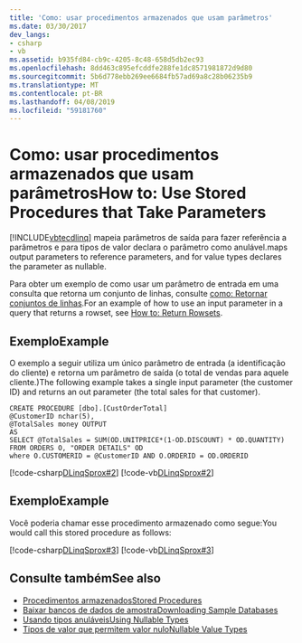 ```yaml
---
title: 'Como: usar procedimentos armazenados que usam parâmetros'
ms.date: 03/30/2017
dev_langs:
- csharp
- vb
ms.assetid: b935fd84-cb9c-4205-8c48-658d5db2ec93
ms.openlocfilehash: 8dd463c895efcddfe288fe1dc8571981872d9d80
ms.sourcegitcommit: 5b6d778ebb269ee6684fb57ad69a8c28b06235b9
ms.translationtype: MT
ms.contentlocale: pt-BR
ms.lasthandoff: 04/08/2019
ms.locfileid: "59181760"
---
```

# <a name="how-to-use-stored-procedures-that-take-parameters"></a><span data-ttu-id="fc773-102">Como: usar procedimentos armazenados que usam parâmetros</span><span class="sxs-lookup"><span data-stu-id="fc773-102">How to: Use Stored Procedures that Take Parameters</span></span>
[!INCLUDE[vbtecdlinq](../../../../../../includes/vbtecdlinq-md.md)] <span data-ttu-id="fc773-103">mapeia parâmetros de saída para fazer referência a parâmetros e para tipos de valor declara o parâmetro como anulável.</span><span class="sxs-lookup"><span data-stu-id="fc773-103">maps output parameters to reference parameters, and for value types declares the parameter as nullable.</span></span>  
  
 <span data-ttu-id="fc773-104">Para obter um exemplo de como usar um parâmetro de entrada em uma consulta que retorna um conjunto de linhas, consulte [como: Retornar conjuntos de linhas](../../../../../../docs/framework/data/adonet/sql/linq/how-to-return-rowsets.md).</span><span class="sxs-lookup"><span data-stu-id="fc773-104">For an example of how to use an input parameter in a query that returns a rowset, see [How to: Return Rowsets](../../../../../../docs/framework/data/adonet/sql/linq/how-to-return-rowsets.md).</span></span>  
  
## <a name="example"></a><span data-ttu-id="fc773-105">Exemplo</span><span class="sxs-lookup"><span data-stu-id="fc773-105">Example</span></span>  
 <span data-ttu-id="fc773-106">O exemplo a seguir utiliza um único parâmetro de entrada (a identificação do cliente) e retorna um parâmetro de saída (o total de vendas para aquele cliente.)</span><span class="sxs-lookup"><span data-stu-id="fc773-106">The following example takes a single input parameter (the customer ID) and returns an out parameter (the total sales for that customer).</span></span>  
  
```  
CREATE PROCEDURE [dbo].[CustOrderTotal]   
@CustomerID nchar(5),  
@TotalSales money OUTPUT  
AS  
SELECT @TotalSales = SUM(OD.UNITPRICE*(1-OD.DISCOUNT) * OD.QUANTITY)  
FROM ORDERS O, "ORDER DETAILS" OD  
where O.CUSTOMERID = @CustomerID AND O.ORDERID = OD.ORDERID  
```  
  
 [!code-csharp[DLinqSprox#2](../../../../../../samples/snippets/csharp/VS_Snippets_Data/DLinqSprox/cs/northwind-sprox.cs#2)]
 [!code-vb[DLinqSprox#2](../../../../../../samples/snippets/visualbasic/VS_Snippets_Data/DLinqSprox/vb/northwind-sprox.vb#2)]  
  
## <a name="example"></a><span data-ttu-id="fc773-107">Exemplo</span><span class="sxs-lookup"><span data-stu-id="fc773-107">Example</span></span>  
 <span data-ttu-id="fc773-108">Você poderia chamar esse procedimento armazenado como segue:</span><span class="sxs-lookup"><span data-stu-id="fc773-108">You would call this stored procedure as follows:</span></span>  
  
 [!code-csharp[DLinqSprox#3](../../../../../../samples/snippets/csharp/VS_Snippets_Data/DLinqSprox/cs/Program.cs#3)]
 [!code-vb[DLinqSprox#3](../../../../../../samples/snippets/visualbasic/VS_Snippets_Data/DLinqSprox/vb/Module1.vb#3)]  
  
## <a name="see-also"></a><span data-ttu-id="fc773-109">Consulte também</span><span class="sxs-lookup"><span data-stu-id="fc773-109">See also</span></span>

- [<span data-ttu-id="fc773-110">Procedimentos armazenados</span><span class="sxs-lookup"><span data-stu-id="fc773-110">Stored Procedures</span></span>](../../../../../../docs/framework/data/adonet/sql/linq/stored-procedures.md)
- [<span data-ttu-id="fc773-111">Baixar bancos de dados de amostra</span><span class="sxs-lookup"><span data-stu-id="fc773-111">Downloading Sample Databases</span></span>](../../../../../../docs/framework/data/adonet/sql/linq/downloading-sample-databases.md)
- [<span data-ttu-id="fc773-112">Usando tipos anuláveis</span><span class="sxs-lookup"><span data-stu-id="fc773-112">Using Nullable Types</span></span>](~/docs/csharp/programming-guide/nullable-types/using-nullable-types.md)
- [<span data-ttu-id="fc773-113">Tipos de valor que permitem valor nulo</span><span class="sxs-lookup"><span data-stu-id="fc773-113">Nullable Value Types</span></span>](~/docs/visual-basic/programming-guide/language-features/data-types/nullable-value-types.md)
